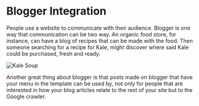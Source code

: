 Blogger Integration
===================

People use a website to communicate with their audience. Blogger is one way that communication can be two way. An organic food store, for instance, can have a blog of recipes that can be made with the food. Then someone searching for a recipe for Kale, might discover where said Kale could be purchased, fresh and ready.

![Kale Soup](http://farm9.staticflickr.com/8070/8247117253_ec45069c33_n_d.jpg "kale soup")

Another great thing about blogger is that posts made on blogger that have your menu in the template can be used by, not only for people that are interested in how your blog articles relate to the rest of your site but to the Google crawler.